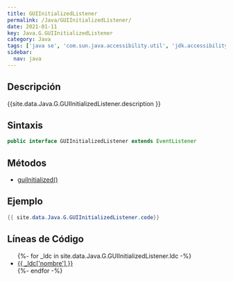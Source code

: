 ```yaml
---
title: GUIInitializedListener
permalink: /Java/GUIInitializedListener/
date: 2021-01-11
key: Java.G.GUIInitializedListener
category: Java
tags: ['java se', 'com.sun.java.accessibility.util', 'jdk.accessibility', 'interface java', 'Java 1.0']
sidebar: 
  nav: java
---
```


## Descripción
{{site.data.Java.G.GUIInitializedListener.description }}

## Sintaxis
~~~java
public interface GUIInitializedListener extends EventListener
~~~

## Métodos
* [guiInitialized()](/Java/GUIInitializedListener/guiInitialized)

## Ejemplo
~~~java
{{ site.data.Java.G.GUIInitializedListener.code}}
~~~

## Líneas de Código
<ul>
{%- for _ldc in site.data.Java.G.GUIInitializedListener.ldc -%}
   <li>
       <a href="{{_ldc['url'] }}">{{ _ldc['nombre'] }}</a>
   </li>
{%- endfor -%}
</ul>

